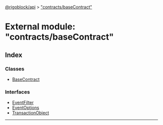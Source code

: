 [@rigoblock/api](../README.md) > ["contracts/baseContract"](../modules/_contracts_basecontract_.md)

# External module: "contracts/baseContract"

## Index

### Classes

* [BaseContract](../classes/_contracts_basecontract_.basecontract.md)

### Interfaces

* [EventFilter](../interfaces/_contracts_basecontract_.eventfilter.md)
* [EventOptions](../interfaces/_contracts_basecontract_.eventoptions.md)
* [TransactionObject](../interfaces/_contracts_basecontract_.transactionobject.md)

---

